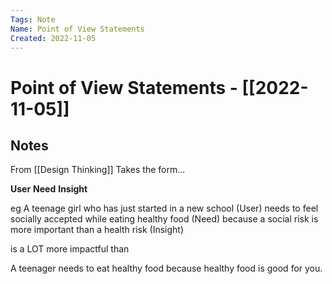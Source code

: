 ```yaml
---
Tags: Note
Name: Point of View Statements
Created: 2022-11-05
---
```

# Point of View Statements - [[2022-11-05]]
## Notes
From [[Design Thinking]]
Takes the form...

**User**
**Need**
**Insight**

eg A teenage girl who has just started in a new school (User)
	needs to feel socially accepted while eating healthy food (Need)
	because a social risk is more important than a health risk (Insight)

is a LOT more impactful than

A teenager
needs to eat healthy food
because healthy food is good for you.